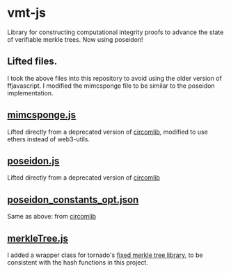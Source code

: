 # vmt-js
Library for constructing computational integrity proofs to advance the state of verifiable merkle trees. Now using poseidon!

## Lifted files.
I took the above files into this repository to avoid using the older version of ffjavascript. I modified the mimcsponge file to be similar to the poseidon implementation.

## [mimcsponge.js](./src/mimcsponge.js)
Lifted directly from a deprecated version of [circomlib](https://github.com/iden3/circomlib/blob/v0.5.5/src/mimcsponge.js), modified to use ethers instead of web3-utils.

## [poseidon.js](./src/poseidon.js)
Lifted directly from a deprecated version of [circomlib](https://github.com/iden3/circomlib/blob/v0.5.5/src/poseidon.js)

## [poseidon_constants_opt.json](./src/poseidon_constants_opt.json)
Same as above: from [circomlib](https://github.com/iden3/circomlib/blob/v0.5.5/src/poseidon_constants_opt.js)

## [merkleTree.js](./src/merkleTree.js)
I added a wrapper class for tornado's [fixed merkle tree library](https://github.com/tornadocash/fixed-merkle-tree), to be consistent with the hash functions in this project.